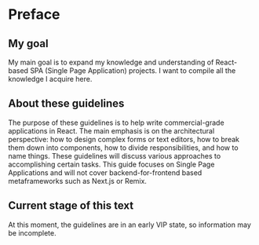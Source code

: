 # Preface

## My goal

My main goal is to expand my knowledge and understanding of React-based SPA (Single Page Application) projects. I want to compile all the knowledge I acquire here.

## About these guidelines

The purpose of these guidelines is to help write commercial-grade applications in React. The main emphasis is on the architectural perspective: how to design complex forms or text editors, how to break them down into components, how to divide responsibilities, and how to name things. These guidelines will discuss various approaches to accomplishing certain tasks. This guide focuses on Single Page Applications and will not cover backend-for-frontend based metaframeworks such as Next.js or Remix.

## Current stage of this text

At this moment, the guidelines are in an early VIP state, so information may be incomplete.
